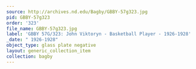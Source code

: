 ```yaml
---
source: http://archives.nd.edu/Bagby/GBBY-57g323.jpg
pid: GBBY-57g323
order: '323'
file_name: GBBY-57g323.jpg
label: 'GBBY 57G/323: John Viktoryn - Basketball Player - 1926-1928'
_date: " 1926-1928"
object_type: glass plate negative
layout: generic_collection_item
collection: bagby
---
```

